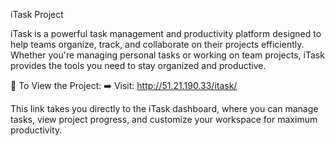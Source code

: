 iTask Project

iTask is a powerful task management and productivity platform designed to help teams organize, track, and collaborate on their projects efficiently. Whether you're managing personal tasks or working on team projects, iTask provides the tools you need to stay organized and productive.

🔗 To View the Project: ➡️ Visit: http://51.21.190.33/itask/

This link takes you directly to the iTask dashboard, where you can manage tasks, view project progress, and customize your workspace for maximum productivity.
